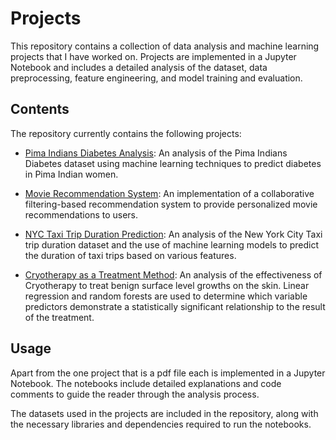# Projects

This repository contains a collection of data analysis and machine learning projects that I have worked on. Projects are implemented in a Jupyter Notebook and includes a detailed analysis of the dataset, data preprocessing, feature engineering, and model training and evaluation.

## Contents

The repository currently contains the following projects:

* [Pima Indians Diabetes Analysis](https://github.com/mihirpingili/Projects/blob/main/Pima_Indians_Diabetes_Analysis.ipynb): An analysis of the Pima Indians Diabetes dataset using machine learning techniques to predict diabetes in Pima Indian women.

* [Movie Recommendation System](https://github.com/mihirpingili/Projects/blob/main/Project_Movie_Recommendation.ipynb): An implementation of a collaborative filtering-based recommendation system to provide personalized movie recommendations to users.

* [NYC Taxi Trip Duration Prediction](https://github.com/mihirpingili/Projects/blob/main/NYC_Taxi_trip_duration.ipynb): An analysis of the New York City Taxi trip duration dataset and the use of machine learning models to predict the duration of taxi trips based on various features.

* [Cryotherapy as a Treatment Method](https://github.com/mihirpingili/Projects/blob/main/Cryotherapy%20as%20a%20Treatment%20Method.pdf): An analysis of the effectiveness of Cryotherapy to treat benign surface level growths on the skin. Linear regression and random forests are used to determine which variable predictors demonstrate a statistically significant relationship to the result of the treatment.

## Usage

Apart from the one project that is a pdf file each is implemented in a Jupyter Notebook. The notebooks include detailed explanations and code comments to guide the reader through the analysis process.

The datasets used in the projects are included in the repository, along with the necessary libraries and dependencies required to run the notebooks.

